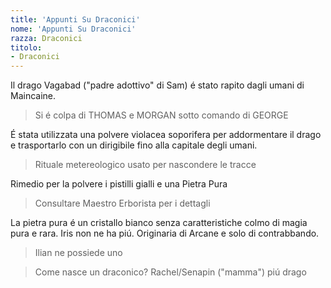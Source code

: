 ```yaml
---
title: 'Appunti Su Draconici'
nome: 'Appunti Su Draconici'
razza: Draconici
titolo:
- Draconici
---
```


Il drago Vagabad ("padre adottivo" di Sam) é stato rapito dagli umani di Maincaine.
> Si é colpa di THOMAS e MORGAN sotto comando di GEORGE

É stata utilizzata una polvere violacea soporifera per addormentare il drago e trasportarlo con un dirigibile fino alla capitale degli umani.
> Rituale metereologico usato per nascondere le tracce

Rimedio per la polvere i pistilli gialli e una Pietra Pura
> Consultare Maestro Erborista per i dettagli

La pietra pura é un cristallo bianco senza caratteristiche colmo di magia pura e rara. Iris non ne ha piú.
Originaria di Arcane e solo di contrabbando.
> Ilian ne possiede uno

> Come nasce un draconico? Rachel/Senapin ("mamma") piú drago
